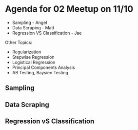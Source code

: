# Agenda for 02 Meetup on 11/10
* Sampling - Angel
* Data Scraping - Matt
* Regression VS Classification - Jae

Other Topics:
* Regularization
* Stepwise Regression
* Logistical Regression
* Principal Components Analysis
* AB Testing, Baysien Testing


## Sampling
## Data Scraping
## Regression vS Classification

